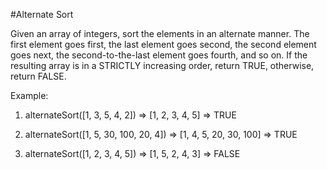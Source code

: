 #Alternate Sort

Given an array of integers, sort the elements in an alternate manner. The first element goes first, the last element goes second, the second element goes next, the second-to-the-last element goes fourth, and so on. If the resulting array is in a STRICTLY increasing order, return TRUE, otherwise, return FALSE.

Example:


1. alternateSort([1, 3, 5, 4, 2]) => [1, 2, 3, 4, 5] => TRUE

2. alternateSort([1, 5, 30, 100, 20, 4]) => [1, 4, 5, 20, 30, 100] => TRUE

3. alternateSort([1, 2, 3, 4, 5]) => [1, 5, 2, 4, 3] => FALSE